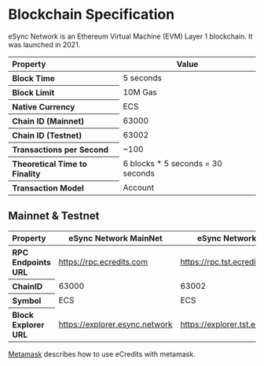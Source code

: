 # Blockchain Specification

eSync Network is an Ethereum Virtual Machine (EVM) Layer 1 blockchain. It was launched in 2021. 

<table>
<thead>
<tr><th align="left">Property</th><th>Value</th></tr>
</thead>
<tbody>
<tr><th align="left">Block Time</th><td>5 seconds</td></tr>
<tr><th align="left">Block Limit</th><td>10M Gas</td></tr>
<tr><th align="left">Native Currency</th><td>ECS</td></tr>
<tr><th align="left">Chain ID (Mainnet)</th><td>63000</td></tr>
<tr><th align="left">Chain ID (Testnet)</th><td>63002</td></tr>
<tr><th align="left">Transactions per Second</th><td>~100</td></tr>
<tr><th align="left">Theoretical Time to Finality</th><td>6 blocks * 5 seconds = 30 seconds</td></tr>
<tr><th align="left">Transaction Model</th><td>Account</td></tr>
</tbody>
</table>

## Mainnet & Testnet

<table>
<thead>
<tr><th align="left">Property</th><th>eSync Network MainNet</th><th>eSync Network TestNet</th></tr>
</thead>
<tbody>
<tr><th align="left">RPC Endpoints URL</th><td><a href="https://rpc.ecredits.com">https://rpc.ecredits.com</a></td><td><a href="https://rpc.tst.ecredits.com">https://rpc.tst.ecredits.com</a></td></tr>
<tr><th align="left">ChainID</th><td>63000</td><td>63002</td></tr>
<tr><th align="left">Symbol</th><td>ECS</td><td>ECS</td></tr>
<tr><th align="left">Block Explorer URL</th><td><a href="https://explorer.esync.network">https://explorer.esync.network</a></td><td><a href="https://explorer.tst.esync.network">https://explorer.tst.esync.network</a></td></tr>
</tbody>
</table>

[Metamask](/tools/metamask) describes how to use eCredits with metamask.